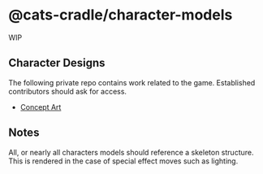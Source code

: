 # @cats-cradle/character-models

WIP

## Character Designs

The following private repo contains work related to the game. Established
contributors should ask for access.

- [Concept Art](github.com/hxtree/cats-cradle-concept-art)

## Notes

All, or nearly all characters models should reference a skeleton structure. This
is rendered in the case of special effect moves such as lighting.
